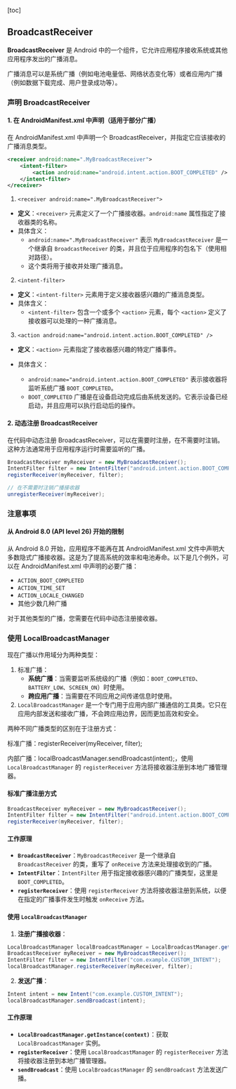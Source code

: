 [toc]

## BroadcastReceiver

**BroadcastReceiver** 是 Android 中的一个组件，它允许应用程序接收系统或其他应用程序发出的广播消息。

广播消息可以是系统广播（例如电池电量低、网络状态变化等）或者应用内广播（例如数据下载完成、用户登录成功等）。

### 声明 BroadcastReceiver

#### 1. 在 AndroidManifest.xml 中声明（适用于部分广播）

在 AndroidManifest.xml 中声明一个 BroadcastReceiver，并指定它应该接收的广播消息类型。

```xml
<receiver android:name=".MyBroadcastReceiver">
    <intent-filter>
        <action android:name="android.intent.action.BOOT_COMPLETED" />
    </intent-filter>
</receiver>
```

1. `<receiver android:name=".MyBroadcastReceiver">`

- **定义**：`<receiver>` 元素定义了一个广播接收器。`android:name` 属性指定了接收器类的名称。
- 具体含义：
  - `android:name=".MyBroadcastReceiver"` 表示 `MyBroadcastReceiver` 是一个继承自 `BroadcastReceiver` 的类，并且位于应用程序的包名下（使用相对路径）。
  - 这个类将用于接收并处理广播消息。

2. `<intent-filter>`

- **定义**：`<intent-filter>` 元素用于定义接收器感兴趣的广播消息类型。
- 具体含义：
  - `<intent-filter>` 包含一个或多个 `<action>` 元素，每个 `<action>` 定义了接收器可以处理的一种广播消息。

3. `<action android:name="android.intent.action.BOOT_COMPLETED" />`

- **定义**：`<action>` 元素指定了接收器感兴趣的特定广播事件。

- 具体含义：

  - `android:name="android.intent.action.BOOT_COMPLETED"` 表示接收器将监听系统广播 `BOOT_COMPLETED`。
  - `BOOT_COMPLETED` 广播是在设备启动完成后由系统发送的。它表示设备已经启动，并且应用可以执行启动后的操作。

  

#### 2. 动态注册 BroadcastReceiver

在代码中动态注册 BroadcastReceiver，可以在需要时注册，在不需要时注销。这种方法通常用于应用程序运行时需要监听的广播。

```java
BroadcastReceiver myReceiver = new MyBroadcastReceiver();
IntentFilter filter = new IntentFilter("android.intent.action.BOOT_COMPLETED");
registerReceiver(myReceiver, filter);

// 在不需要时注销广播接收器
unregisterReceiver(myReceiver);
```



### 注意事项

#### 从 Android 8.0 (API level 26) 开始的限制

从 Android 8.0 开始，应用程序不能再在其 AndroidManifest.xml 文件中声明大多数隐式广播接收器。这是为了提高系统的效率和电池寿命。以下是几个例外，可以在 AndroidManifest.xml 中声明的必要广播：

- `ACTION_BOOT_COMPLETED`
- `ACTION_TIME_SET`
- `ACTION_LOCALE_CHANGED`
- 其他少数几种广播

对于其他类型的广播，您需要在代码中动态注册接收器。



### 使用 LocalBroadcastManager

现在广播以作用域分为两种类型：

1. 标准广播：
   - **系统广播**：当需要监听系统级的广播（例如：`BOOT_COMPLETED`、`BATTERY_LOW`、`SCREEN_ON`）时使用。
   - **跨应用广播**：当需要在不同应用之间传递信息时使用。
2. `LocalBroadcastManager` 是一个专门用于应用内部广播通信的工具类。它只在应用内部发送和接收广播，不会跨应用边界，因而更加高效和安全。

两种不同广播类型的区别在于注册方式：

标准广播：registerReceiver(myReceiver, filter);

内部广播：localBroadcastManager.sendBroadcast(intent);，使用 `LocalBroadcastManager` 的 `registerReceiver` 方法将接收器注册到本地广播管理器。

#### 标准广播注册方式

```java
BroadcastReceiver myReceiver = new MyBroadcastReceiver();
IntentFilter filter = new IntentFilter("android.intent.action.BOOT_COMPLETED");
registerReceiver(myReceiver, filter);
```

#### 工作原理

- **`BroadcastReceiver`**：`MyBroadcastReceiver` 是一个继承自 `BroadcastReceiver` 的类，重写了 `onReceive` 方法来处理接收到的广播。
- **`IntentFilter`**：`IntentFilter` 用于指定接收器感兴趣的广播类型，这里是 `BOOT_COMPLETED`。
- **`registerReceiver`**：使用 `registerReceiver` 方法将接收器注册到系统，以便在指定的广播事件发生时触发 `onReceive` 方法。



#### 使用 `LocalBroadcastManager`

1. **注册广播接收器**：

```java
LocalBroadcastManager localBroadcastManager = LocalBroadcastManager.getInstance(context);
BroadcastReceiver myReceiver = new MyBroadcastReceiver();
IntentFilter filter = new IntentFilter("com.example.CUSTOM_INTENT");
localBroadcastManager.registerReceiver(myReceiver, filter);
```

2. **发送广播**：

```java
Intent intent = new Intent("com.example.CUSTOM_INTENT");
localBroadcastManager.sendBroadcast(intent);
```

#### 工作原理

- **`LocalBroadcastManager.getInstance(context)`**：获取 `LocalBroadcastManager` 实例。
- **`registerReceiver`**：使用 `LocalBroadcastManager` 的 `registerReceiver` 方法将接收器注册到本地广播管理器。
- **`sendBroadcast`**：使用 `LocalBroadcastManager` 的 `sendBroadcast` 方法发送广播。